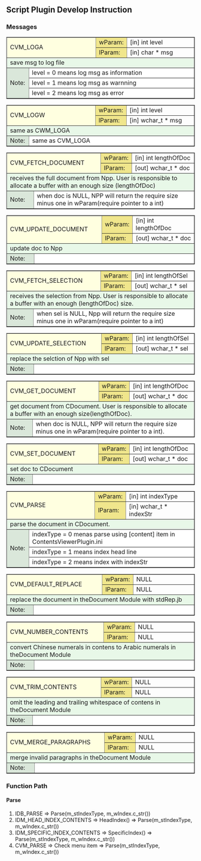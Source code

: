 

## Script Plugin Develop Instruction

### Messages

<table border="1" width="100%">
	<tbody>
		<tr>
			<td width="50%" rowspan="2" colspan="2" style="background:LightYellow;">CVM_LOGA</td>
			<td width="10%" style="background:khaki">wParam:</td>
			<td>[in] int level</td></tr>
		<tr>
			<td width="10%" style="background:khaki">lParam:</td>
			<td>[in] char * msg</td>
		</tr>
		<tr>
			<td colspan="4" style="background:#E8F8E8;">save msg to log file</td>
		</tr>
		<tr>
			<td width="10%" rowspan="3" style="background:#dae7da;">Note:</td>
			<td width="90%" colspan="3" style="background:White">level = 0 means log msg as information</td>
		</tr>
		<tr>
			<td width="90%" colspan="3" style="background:White">level = 1 means log msg as warnning</td>
		</tr>
		<tr>
			<td width="90%" colspan="3" style="background:White">level = 2 means log msg as error</td>
		</tr>		
	</tbody>
</table>
<table border="1" width="100%">
	<tbody>
		<tr>
			<td width="50%" rowspan="2" colspan="2" style="background:LightYellow;">CVM_LOGW</td>
			<td width="10%" style="background:khaki">wParam:</td>
			<td>[in] int level</td></tr>
		<tr>
			<td width="10%" style="background:khaki">lParam:</td>
			<td>[in] wchar_t * msg</td>
		</tr>
		<tr>
			<td colspan="4" style="background:#E8F8E8;">same as CWM_LOGA</td>
		</tr>
		<tr>
			<td width="10%" style="background:#dae7da;">Note:</td>
			<td width="90%" colspan="3" style="background:White">same as CVM_LOGA</td>
		</tr>
	</tbody>
</table>


<table border="1" width="100%">
	<tbody>
		<tr>
			<td width="50%" rowspan="2" colspan="2" style="background:LightYellow;">CVM_FETCH_DOCUMENT</td>
			<td width="10%" style="background:khaki">wParam:</td>
			<td>[in] int lengthOfDoc</td></tr>
		<tr>
			<td width="10%" style="background:khaki">lParam:</td>
			<td>[out] wchar_t * doc</td>
		</tr>
		<tr>
			<td colspan="4" style="background:#E8F8E8;">receives the full document from Npp. User is responsible to allocate a buffer with an enough size (lengthOfDoc)</td>
		</tr>
		<tr>
			<td width="10%" style="background:#dae7da;">Note:</td>
			<td width="90%" colspan="3" style="background:White">when doc is NULL, NPP will return the require size minus one in wParam(require pointer to a int)</td>
		</tr>
	</tbody>
</table>

<table border="1" width="100%">
	<tbody>
		<tr>
			<td width="50%" rowspan="2" colspan="2" style="background:LightYellow;">CVM_UPDATE_DOCUMENT</td>
			<td width="10%" style="background:khaki">wParam:</td>
			<td>[in] int lengthOfDoc</td></tr>
		<tr>
			<td width="10%" style="background:khaki">lParam:</td>
			<td>[out] wchar_t * doc</td>
		</tr>
		<tr>
			<td colspan="4" style="background:#E8F8E8;">update doc to Npp</td>
		</tr>
		<tr>
			<td width="10%" style="background:#dae7da;">Note:</td>
			<td width="90%" colspan="3" style="background:White"></td>
		</tr>
	</tbody>
</table>
<table border="1" width="100%">
	<tbody>
		<tr>
			<td width="50%" rowspan="2" colspan="2" style="background:LightYellow;">CVM_FETCH_SELECTION</td>
			<td width="10%" style="background:khaki">wParam:</td>
			<td>[in] int lengthOfSel</td></tr>
		<tr>
			<td width="10%" style="background:khaki">lParam:</td>
			<td>[out] wchar_t * sel</td>
		</tr>
		<tr>
			<td colspan="4" style="background:#E8F8E8;">receives the selection from Npp. User is responsible to allocate a buffer with an enough (lengthOfDoc) size.</td>
		</tr>
		<tr>
			<td width="10%" style="background:#dae7da;">Note:</td>
			<td width="90%" colspan="3" style="background:White">when sel is NULL, Npp will return the require size minus one in wParam(require pointer to a int)</td>
		</tr>
	</tbody>
</table>

<table border="1" width="100%">
	<tbody>
		<tr>
			<td width="50%" rowspan="2" colspan="2" style="background:LightYellow;">CVM_UPDATE_SELECTION</td>
			<td width="10%" style="background:khaki">wParam:</td>
			<td>[in] int lengthOfSel</td></tr>
		<tr>
			<td width="10%" style="background:khaki">lParam:</td>
			<td>[out] wchar_t * sel</td>
		</tr>
		<tr>
			<td colspan="4" style="background:#E8F8E8;">replace the selction of Npp with sel</td>
		</tr>
		<tr>
			<td width="10%" style="background:#dae7da;">Note:</td>
			<td width="90%" colspan="3" style="background:White"></td>
		</tr>
	</tbody>
</table>


<table border="1" width="100%">
	<tbody>
		<tr>
			<td width="50%" rowspan="2" colspan="2" style="background:LightYellow;">CVM_GET_DOCUMENT</td>
			<td width="10%" style="background:khaki">wParam:</td>
			<td>[in] int lengthOfDoc</td></tr>
		<tr>
			<td width="10%" style="background:khaki">lParam:</td>
			<td>[out] wchar_t * doc</td>
		</tr>
		<tr>
			<td colspan="4" style="background:#E8F8E8;">get document from CDocument. User is responsible to allocate a buffer with an enough size(lengthOfDoc).</td>
		</tr>
		<tr>
			<td width="10%" style="background:#dae7da;">Note:</td>
			<td width="90%" colspan="3" style="background:White">when doc is NULL, NPP will return the require size minus one in wParam(require pointer to a int).</td>
		</tr>
	</tbody>
</table>

<table border="1" width="100%">
	<tbody>
		<tr>
			<td width="50%" rowspan="2" colspan="2" style="background:LightYellow;">CVM_SET_DOCUMENT</td>
			<td width="10%" style="background:khaki">wParam:</td>
			<td>[in] int lengthOfDoc</td></tr>
		<tr>
			<td width="10%" style="background:khaki">lParam:</td>
			<td>[out] wchar_t * doc</td>
		</tr>
		<tr>
			<td colspan="4" style="background:#E8F8E8;">set doc to CDocument</td>
		</tr>
		<tr>
			<td width="10%" style="background:#dae7da;">Note:</td>
			<td width="90%" colspan="3" style="background:White"></td>
		</tr>
	</tbody>
</table>

<table border="1" width="100%">
	<tbody>
		<tr>
			<td width="50%" rowspan="2" colspan="2" style="background:LightYellow;">CVM_PARSE</td>
			<td width="10%" style="background:khaki">wParam:</td>
			<td>[in] int indexType</td></tr>
		<tr>
			<td width="10%" style="background:khaki">lParam:</td>
			<td>[in] wchar_t * indexStr</td>
		</tr>
		<tr>
			<td colspan="4" style="background:#E8F8E8;">parse the document in CDocument.</td>
		</tr>
		<tr>
			<td width="10%" rowspan="3" style="background:#dae7da;">Note:</td>
			<td width="90%" colspan="3" style="background:White">indexType = 0 menas parse using [content] item in ContentsViewerPlugin.ini</td>
		</tr>
		<tr>
			<td width="90%" colspan="3" style="background:White">indexType = 1 means index head line</td>
		</tr>
		<tr>
			<td width="90%" colspan="3" style="background:White">indexType = 2 means index with indexStr</td>
		</tr>
	</tbody>
</table>

<table border="1" width="100%">
	<tbody>
		<tr>
			<td width="50%" rowspan="2" colspan="2" style="background:LightYellow;">CVM_DEFAULT_REPLACE</td>
			<td width="10%" style="background:khaki">wParam:</td>
			<td>NULL</td></tr>
		<tr>
			<td width="10%" style="background:khaki">lParam:</td>
			<td>NULL</td>
		</tr>
		<tr>
			<td colspan="4" style="background:#E8F8E8;">replace the document in theDocument Module with stdRep.jb</td>
		</tr>
		<tr>
			<td width="10%" style="background:#dae7da;">Note:</td>
			<td width="90%" colspan="3" style="background:White"></td>
		</tr>
	</tbody>
</table>

<table border="1" width="100%">
	<tbody>
		<tr>
			<td width="50%" rowspan="2" colspan="2" style="background:LightYellow;">CVM_NUMBER_CONTENTS</td>
			<td width="10%" style="background:khaki">wParam:</td>
			<td>NULL</td></tr>
		<tr>
			<td width="10%" style="background:khaki">lParam:</td>
			<td>NULL</td>
		</tr>
		<tr>
			<td colspan="4" style="background:#E8F8E8;">convert Chinese numerals in contens to Arabic numerals in theDocument Module</td>
		</tr>
		<tr>
			<td width="10%" style="background:#dae7da;">Note:</td>
			<td width="90%" colspan="3" style="background:White"></td>
		</tr>
	</tbody>
</table>

<table border="1" width="100%">
	<tbody>
		<tr>
			<td width="50%" rowspan="2" colspan="2" style="background:LightYellow;">CVM_TRIM_CONTENTS</td>
			<td width="10%" style="background:khaki">wParam:</td>
			<td>NULL</td></tr>
		<tr>
			<td width="10%" style="background:khaki">lParam:</td>
			<td>NULL</td>
		</tr>
		<tr>
			<td colspan="4" style="background:#E8F8E8;">omit the leading and trailing whitespace of contens in theDocument Module</td>
		</tr>
		<tr>
			<td width="10%" style="background:#dae7da;">Note:</td>
			<td width="90%" colspan="3" style="background:White"></td>
		</tr>
	</tbody>
</table>

<table border="1" width="100%">
	<tbody>
		<tr>
			<td width="50%" rowspan="2" colspan="2" style="background:LightYellow;">CVM_MERGE_PARAGRAPHS</td>
			<td width="10%" style="background:khaki">wParam:</td>
			<td>NULL</td></tr>
		<tr>
			<td width="10%" style="background:khaki">lParam:</td>
			<td>NULL</td>
		</tr>
		<tr>
			<td colspan="4" style="background:#E8F8E8;">merge invalid paragraphs in theDocument Module</td>
		</tr>
		<tr>
			<td width="10%" style="background:#dae7da;">Note:</td>
			<td width="90%" colspan="3" style="background:White"></td>
		</tr>
	</tbody>
</table>


### Function Path

#### Parse

1. IDB_PARSE => Parse(m_stIndexType, m_wIndex.c_str())
2. IDM_HEAD_INDEX_CONTENTS => HeadIndex() => Parse(m_stIndexType, m_wIndex.c_str())
3. IDM_SPECIFIC_INDEX_CONTENTS => SpecificIndex() => Parse(m_stIndexType, m_wIndex.c_str())
4. CVM_PARSE => Check menu item => Parse(m_stIndexType, m_wIndex.c_str())




